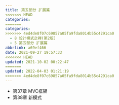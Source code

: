 ```yaml
---
title: 第五部分 扩展篇
<<<<<<< HEAD
categories:
=======
categories: 
>>>>>>> 4ed4de8f07c69857a05fa9fda8014b55c4291ca0
  - 8 设计模式之禅(第2版)
  - 5 第五部分 扩展篇
abbrlink: a69ef466
date: 2021-09-27 19:57:33
<<<<<<< HEAD
updated: 2021-10-02 00:22:47
=======
updated: 2022-04-03 01:21:19
>>>>>>> 4ed4de8f07c69857a05fa9fda8014b55c4291ca0
---
```

- 第37章 MVC框架 
- 第38章 新模式
